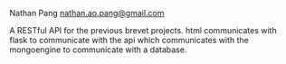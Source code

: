 Nathan Pang
nathan.ao.pang@gmail.com

A RESTful API for the previous brevet projects.
html communicates with flask to communicate with the api which communicates with the mongoengine to communicate with a database. 
